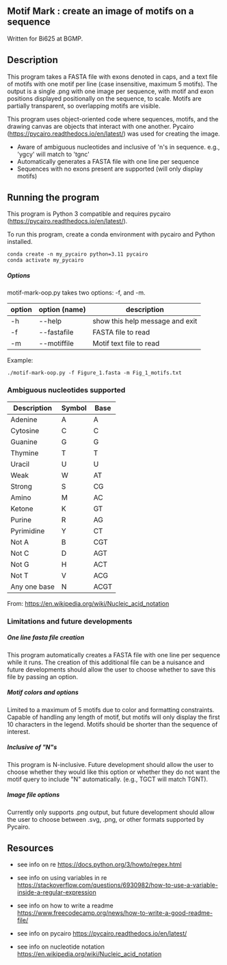 ## Motif Mark : create an image of motifs on a sequence
 Written for Bi625 at BGMP. 

## Description
 This program takes a FASTA file with exons denoted in caps, and a text file of motifs with one motif per line (case insensitive, maximum 5 motifs). The output is a single .png with one image per sequence, with motif and exon positions displayed positionally on the sequence, to scale. Motifs are partially transparent, so overlapping motifs are visible.
 
 This program uses object-oriented code where sequences, motifs, and the drawing canvas are objects that interact with one another. Pycairo (https://pycairo.readthedocs.io/en/latest/) was used for creating the image.

 - Aware of ambiguous nucleotides and inclusive of 'n's in sequence. e.g., 'ygcy' will match to 'tgnc'
 - Automatically generates a FASTA file with one line per sequence 
 - Sequences with no exons present are supported (will only display motifs)

## Running the program

This program is Python 3 compatible and requires pycairo (https://pycairo.readthedocs.io/en/latest/). 

To run this program, create a conda environment with pycairo and Python installed.

```
conda create -n my_pycairo python=3.11 pycairo
conda activate my_pycairo
```

##### Options 
motif-mark-oop.py takes two options: -f, and -m. 

| option | option (name) | description |
| ------ | ---------------- | ----------- |
| -h | --help | show this help message and exit |
| -f | --fastafile | FASTA file to read |
| -m | --motiffile | Motif text file to read |

Example:

```
./motif-mark-oop.py -f Figure_1.fasta -m Fig_1_motifs.txt
```

### Ambiguous nucleotides supported

| Description | Symbol | Base |
| ----------- | ------ | ---- | 
| Adenine | A |	A |
| Cytosine | C | C | 
| Guanine | G | G |
| Thymine | T | T |
| Uracil | U | U |
| Weak | W | AT |
| Strong | S | CG |
| Amino | M | AC |
| Ketone | K | GT |
| Purine | R | AG |
| Pyrimidine | Y | CT |
| Not A | B | CGT |
| Not C | D | AGT |
| Not G | H | ACT | 
| Not T	| V	| ACG |
| Any one base | N | ACGT |

From: https://en.wikipedia.org/wiki/Nucleic_acid_notation 

### Limitations and future developments

##### One line fasta file creation
This program automatically creates a FASTA file with one line per sequence while it runs. The creation of this additional file can be a nuisance and future developments should allow the user to choose whether to save this file by passing an option. 

##### Motif colors and options
Limited to a maximum of 5 motifs due to color and formatting constraints. Capable of handling any length of motif, but motifs will only display the first 10 characters in the legend. Motifs should be shorter than the sequence of interest.

##### Inclusive of "N"s
This program is N-inclusive. Future development should allow the user to choose whether they would like this option or whether they do not want the motif query to include "N" automatically. (e.g., TGCT will match TGNT).

##### Image file options
Currently only supports .png output, but future development should allow the user to choose between .svg, .png, or other formats supported by Pycairo.

## Resources 

- see info on re https://docs.python.org/3/howto/regex.html

- see info on using variables in re https://stackoverflow.com/questions/6930982/how-to-use-a-variable-inside-a-regular-expression

- see info on how to write a readme https://www.freecodecamp.org/news/how-to-write-a-good-readme-file/

- see info on pycairo https://pycairo.readthedocs.io/en/latest/

- see info on nucleotide notation https://en.wikipedia.org/wiki/Nucleic_acid_notation 